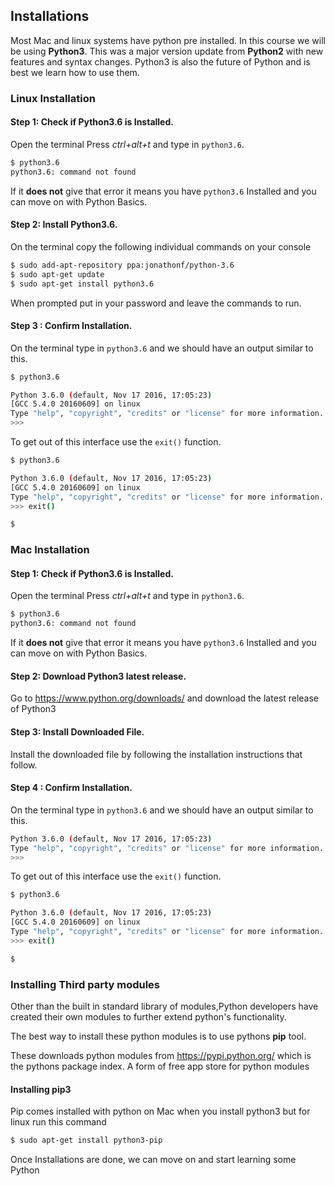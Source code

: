 ## Installations

 Most Mac and linux systems have python pre installed.
 In this course we will be using **Python3**. This was a major version update from **Python2** with new features and syntax changes. Python3 is also the future of Python and is best we learn how to use them.

 ### Linux Installation

 #### Step 1: Check if Python3.6 is Installed.

 Open the terminal   Press  _ctrl+alt+t_   and type in `python3.6`.

 ```bash
 $ python3.6
 python3.6: command not found
 ```
 If it **does not** give that error it means you have `python3.6` Installed and you can move on with Python Basics.

 #### Step 2: Install Python3.6.

 On the terminal copy the following individual commands  on your console

 ```bash
$ sudo add-apt-repository ppa:jonathonf/python-3.6
$ sudo apt-get update
$ sudo apt-get install python3.6
 ```
 When prompted put in your password and leave the commands to run.

 #### Step 3 : Confirm Installation.

 On the terminal type in `python3.6` and we should have an output similar to this.
 ```bash
 $ python3.6

 Python 3.6.0 (default, Nov 17 2016, 17:05:23)
[GCC 5.4.0 20160609] on linux
Type "help", "copyright", "credits" or "license" for more information.
>>>
 ```
To get out of this interface use the `exit()` function.

 ```bash
 $ python3.6

 Python 3.6.0 (default, Nov 17 2016, 17:05:23)
[GCC 5.4.0 20160609] on linux
Type "help", "copyright", "credits" or "license" for more information.
>>> exit()

$

 ```

 ### Mac Installation

 #### Step 1: Check if Python3.6 is Installed.

 Open the terminal   Press  _ctrl+alt+t_   and type in `python3.6`.

 ```bash
 $ python3.6
 python3.6: command not found
 ```
 If it **does not** give that error it means you have `python3.6` Installed and you can move on with Python Basics.

 #### Step 2: Download Python3 latest release.

 Go to https://www.python.org/downloads/ and download the latest release of Python3

 #### Step 3: Install Downloaded File.

 Install the downloaded file by following the installation instructions that follow.

  #### Step 4 : Confirm Installation.

 On the terminal type in `python3.6` and we should have an output similar to this.
```bash
Python 3.6.0 (default, Nov 17 2016, 17:05:23)
Type "help", "copyright", "credits" or "license" for more information.
>>>
```
To get out of this interface use the `exit()` function.

 ```bash
 $ python3.6

 Python 3.6.0 (default, Nov 17 2016, 17:05:23)
[GCC 5.4.0 20160609] on linux
Type "help", "copyright", "credits" or "license" for more information.
>>> exit()

$

 ```

 ### Installing Third party modules
 Other than the built in standard library of modules,Python developers have created their own modules to further extend python's functionality.

 The best way to install these python modules is to use pythons **pip** tool.

 These downloads python modules from https://pypi.python.org/ which is the pythons package index. A form of free app store for python modules

 #### Installing pip3
 Pip comes installed with python on Mac when you install python3 but for linux run this command

 ```bash
 $ sudo apt-get install python3-pip

 ```

Once Installations are done, we can move on and start learning some Python
